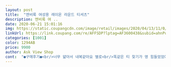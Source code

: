 ```yaml
---
layout: post 
title:  "엔비룩 여성용 레이온 라운드 티셔츠" 
description: 엔비룩 여 ..
date: 2020-06-21 15:01:16 
img: https://static.coupangcdn.com/image/retail/images/2020/04/13/11/0/db7643ba-da24-4b8f-bccd-0805b7043a85.jpg 
linkUrl: https://link.coupang.com/re/AFFSDP?lptag=AF3600438&subid=ahnPublicAsk&pageKey=1463492589&itemId=2517269138&vendorItemId=70510243530&traceid=V0-113-bf77ecba3a0f04e0 
categories: [1001] 
color: 1294AB 
price: 9900 
author: Ask View Shop 
cont:  "●구매후기●<br/>너무 얇아서 내복같아요 별로<br/>똑같은 티 찾기가 영 힘들었었어요<br/>색이 좀 아쉽긴 한데 (백색이예요) 주름도 덜지고 찰랑찰랑 괜찮네요!<br/>야들야들하니 부드럽네요.<br/> 여름에 가볍게 입기 좋습니다.<br/> 블랙색상 하나더 살려구요.<br/><br/>찰랑거리는 모달티를 2년전에 사서 참 잘입었었는데<br/>" 
---
```

